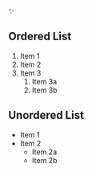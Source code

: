 :sparkles:<br>

## Ordered List<br>
1. Item 1
2. Item 2
3. Item 3
   1. Item 3a
   2. Item 3b


## Unordered List
* Item 1
* Item 2
  * Item 2a
  * Item 2b
